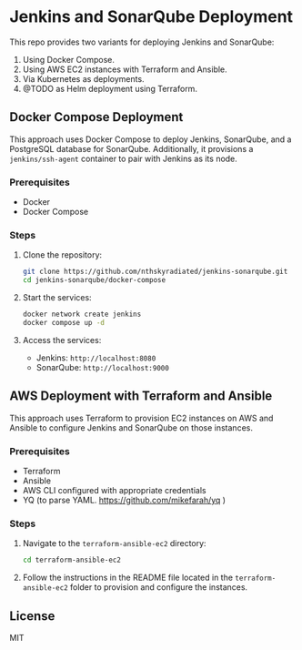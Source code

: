 # Jenkins and SonarQube Deployment

This repo provides two variants for deploying Jenkins and SonarQube:
1. Using Docker Compose.
2. Using AWS EC2 instances with Terraform and Ansible.
3. Via Kubernetes as deployments.
4. @TODO as Helm deployment using Terraform.

## Docker Compose Deployment

This approach uses Docker Compose to deploy Jenkins, SonarQube, and a PostgreSQL database for SonarQube. Additionally, it provisions a `jenkins/ssh-agent` container to pair with Jenkins as its node.

### Prerequisites

- Docker
- Docker Compose

### Steps

1. Clone the repository:
    ```sh
    git clone https://github.com/nthskyradiated/jenkins-sonarqube.git
    cd jenkins-sonarqube/docker-compose
    ```

2. Start the services:
    ```sh
    docker network create jenkins
    docker compose up -d
    ```

3. Access the services:
    - Jenkins: `http://localhost:8080`
    - SonarQube: `http://localhost:9000`

## AWS Deployment with Terraform and Ansible

This approach uses Terraform to provision EC2 instances on AWS and Ansible to configure Jenkins and SonarQube on those instances.

### Prerequisites

- Terraform
- Ansible
- AWS CLI configured with appropriate credentials
- YQ (to parse YAML. https://github.com/mikefarah/yq )

### Steps

1. Navigate to the `terraform-ansible-ec2` directory:
    ```sh
    cd terraform-ansible-ec2
    ```

2. Follow the instructions in the README file located in the `terraform-ansible-ec2` folder to provision and configure the instances.

## License
MIT
